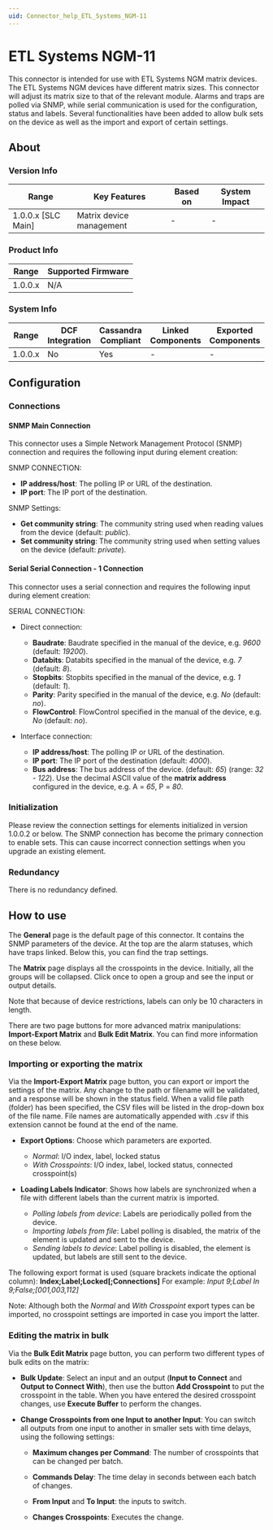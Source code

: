 ```yaml
---
uid: Connector_help_ETL_Systems_NGM-11
---
```


# ETL Systems NGM-11

This connector is intended for use with ETL Systems NGM matrix devices. The ETL Systems NGM devices have different matrix sizes. This connector will adjust its matrix size to that of the relevant module. Alarms and traps are polled via SNMP, while serial communication is used for the configuration, status and labels. Several functionalities have been added to allow bulk sets on the device as well as the import and export of certain settings.

## About

### Version Info

| **Range**            | **Key Features**         | **Based on** | **System Impact** |
|----------------------|--------------------------|--------------|-------------------|
| 1.0.0.x [SLC Main]   | Matrix device management | -            | -                 |

### Product Info

| Range     | Supported Firmware     |
|-----------|------------------------|
| 1.0.0.x   | N/A                    |

### System Info

| Range     | DCF Integration     | Cassandra Compliant     | Linked Components     | Exported Components     |
|-----------|---------------------|-------------------------|-----------------------|-------------------------|
| 1.0.0.x   | No                  | Yes                     | -                     | -                       |

## Configuration

### Connections

#### SNMP Main Connection

This connector uses a Simple Network Management Protocol (SNMP) connection and requires the following input during element creation:

SNMP CONNECTION:

- **IP address/host**: The polling IP or URL of the destination.
- **IP port**: The IP port of the destination.

SNMP Settings:

- **Get community string**: The community string used when reading values from the device (default: *public*).
- **Set community string**: The community string used when setting values on the device (default: *private*).

#### Serial Serial Connection - 1 Connection

This connector uses a serial connection and requires the following input during element creation:

SERIAL CONNECTION:

- Direct connection:

  - **Baudrate**: Baudrate specified in the manual of the device, e.g. *9600* (default: *19200*).
  - **Databits**: Databits specified in the manual of the device, e.g. *7* (default: *8*).
  - **Stopbits**: Stopbits specified in the manual of the device, e.g. *1* (default: *1*).
  - **Parity**: Parity specified in the manual of the device, e.g. *No* (default: *no*).
  - **FlowControl**: FlowControl specified in the manual of the device, e.g. *No* (default: *no*).

- Interface connection:

  - **IP address/host**: The polling IP or URL of the destination.
  - **IP port**: The IP port of the destination (default: *4000*).
  - **Bus address**: The bus address of the device. (default: *65*) (range: *32* - *122*). Use the decimal ASCII value of the **matrix address** configured in the device, e.g. A = *65*, P = *80*.

### Initialization

Please review the connection settings for elements initialized in version 1.0.0.2 or below. The SNMP connection has become the primary connection to enable sets. This can cause incorrect connection settings when you upgrade an existing element.

### Redundancy

There is no redundancy defined.

## How to use

The **General** page is the default page of this connector. It contains the SNMP parameters of the device. At the top are the alarm statuses, which have traps linked. Below this, you can find the trap settings.

The **Matrix** page displays all the crosspoints in the device. Initially, all the groups will be collapsed. Click once to open a group and see the input or output details.

Note that because of device restrictions, labels can only be 10 characters in length.

There are two page buttons for more advanced matrix manipulations: **Import-Export Matrix** and **Bulk Edit Matrix**. You can find more information on these below.

### Importing or exporting the matrix

Via the **Import-Export Matrix** page button, you can export or import the settings of the matrix. Any change to the path or filename will be validated, and a response will be shown in the status field. When a valid file path (folder) has been specified, the CSV files will be listed in the drop-down box of the file name. File names are automatically appended with .csv if this extension cannot be found at the end of the name.

- **Export Options**: Choose which parameters are exported.

  - *Normal*: I/O index, label, locked status
  - *With Crosspoints*: I/O index, label, locked status, connected crosspoint(s)

- **Loading Labels Indicator**: Shows how labels are synchronized when a file with different labels than the current matrix is imported.

  - *Polling labels from device*: Labels are periodically polled from the device.
  - *Importing labels from file*: Label polling is disabled, the matrix of the element is updated and sent to the device.
  - *Sending labels to device*: Label polling is disabled, the element is updated, but labels are still sent to the device.

The following export format is used (square brackets indicate the optional column): **Index;Label;Locked\[;Connections\]**
For example: *Input 9;Label In 9;False;\[001,003,112\]*

Note: Although both the *Normal* and *With Crosspoint* export types can be imported, no crosspoint settings are imported in case you import the latter.

### Editing the matrix in bulk

Via the **Bulk Edit Matrix** page button, you can perform two different types of bulk edits on the matrix:

- **Bulk Update**: Select an input and an output (**Input to Connect** and **Output to Connect With**), then use the button **Add Crosspoint** to put the crosspoint in the table. When you have entered the desired crosspoint changes, use **Execute Buffer** to perform the changes.

- **Change Crosspoints from one Input to another Input**: You can switch all outputs from one input to another in smaller sets with time delays, using the following settings:

  - **Maximum changes per Command**: The number of crosspoints that can be changed per batch.

  - **Commands Delay**: The time delay in seconds between each batch of changes.

  - **From Input** and **To Input**: the inputs to switch.

  - **Changes Crosspoints**: Executes the change.
